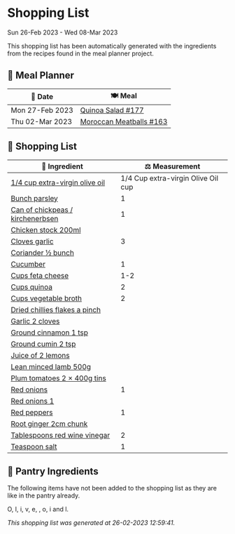 # Shopping List

Sun 26-Feb 2023 - Wed 08-Mar 2023

This shopping list has been automatically generated with the ingredients from the recipes found in the meal planner project.

## 📅 Meal Planner

|📅 Date| 🍽️ Meal|
|----|----|
|Mon 27-Feb 2023|[Quinoa Salad #177](https://github.com/bryanbr23/Recipes/issues/177)|
|Thu 02-Mar 2023|[Moroccan Meatballs #163](https://github.com/bryanbr23/Recipes/issues/163)|

## 🛒 Shopping List

| 🍌 Ingredient| ⚖️ Measurement|
|----------|-----------|
|[1/4 cup extra-virgin olive oil](https://www.sainsburys.co.uk/gol-ui/SearchResults/1/4%20cup%20extra-virgin%20olive%20oil)|1/4 Cup extra-virgin Olive Oil cup|
|[Bunch parsley](https://www.sainsburys.co.uk/gol-ui/SearchResults/Bunch%20parsley)|1|
|[Can of chickpeas / kirchenerbsen](https://www.sainsburys.co.uk/gol-ui/SearchResults/Can%20of%20chickpeas%20/%20kirchenerbsen)|1|
|[Chicken stock 200ml](https://www.sainsburys.co.uk/gol-ui/SearchResults/Chicken%20stock%20200ml)||
|[Cloves garlic](https://www.sainsburys.co.uk/gol-ui/SearchResults/Cloves%20garlic)|3|
|[Coriander ½ bunch](https://www.sainsburys.co.uk/gol-ui/SearchResults/Coriander%20½%20bunch)||
|[Cucumber](https://www.sainsburys.co.uk/gol-ui/SearchResults/Cucumber)|1|
|[Cups feta cheese](https://www.sainsburys.co.uk/gol-ui/SearchResults/Cups%20feta%20cheese)|1-2|
|[Cups quinoa](https://www.sainsburys.co.uk/gol-ui/SearchResults/Cups%20quinoa)|2|
|[Cups vegetable broth](https://www.sainsburys.co.uk/gol-ui/SearchResults/Cups%20vegetable%20broth)|2|
|[Dried chillies flakes a pinch](https://www.sainsburys.co.uk/gol-ui/SearchResults/Dried%20chillies%20flakes%20a%20pinch)||
|[Garlic 2 cloves](https://www.sainsburys.co.uk/gol-ui/SearchResults/Garlic%202%20cloves)||
|[Ground cinnamon 1 tsp](https://www.sainsburys.co.uk/gol-ui/SearchResults/Ground%20cinnamon%201%20tsp)||
|[Ground cumin 2 tsp](https://www.sainsburys.co.uk/gol-ui/SearchResults/Ground%20cumin%202%20tsp)||
|[Juice of 2 lemons](https://www.sainsburys.co.uk/gol-ui/SearchResults/Juice%20of%202%20lemons)||
|[Lean minced lamb 500g](https://www.sainsburys.co.uk/gol-ui/SearchResults/Lean%20minced%20lamb%20500g)||
|[Plum tomatoes 2 × 400g tins](https://www.sainsburys.co.uk/gol-ui/SearchResults/Plum%20tomatoes%202%20×%20400g%20tins)||
|[Red onions](https://www.sainsburys.co.uk/gol-ui/SearchResults/Red%20onions)|1|
|[Red onions 1](https://www.sainsburys.co.uk/gol-ui/SearchResults/Red%20onions%201)||
|[Red peppers](https://www.sainsburys.co.uk/gol-ui/SearchResults/Red%20peppers)|1|
|[Root ginger 2cm chunk](https://www.sainsburys.co.uk/gol-ui/SearchResults/Root%20ginger%202cm%20chunk)||
|[Tablespoons red wine vinegar](https://www.sainsburys.co.uk/gol-ui/SearchResults/Tablespoons%20red%20wine%20vinegar)|2|
|[Teaspoon salt](https://www.sainsburys.co.uk/gol-ui/SearchResults/Teaspoon%20salt)|1|

## 🏪 Pantry Ingredients

The following items have not been added to the shopping list as they are like in the pantry already.

O, l, i, v, e,  , o, i and l.


_This shopping list was generated at 26-02-2023 12:59:41._